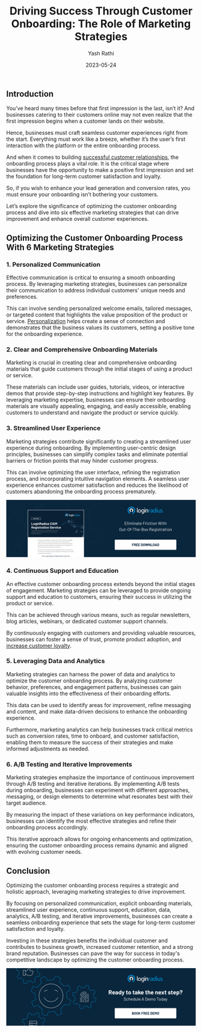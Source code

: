 ﻿---
title: "Driving Success Through Customer Onboarding: The Role of Marketing Strategies"
date: "2023-05-24"
coverImage: "customer-onboarding.jpg"
tags: ["customer onboarding","customer experience"]
author: "Yash Rathi"
description: "Explore the role of marketing in enhancing customer onboarding. Learn practical strategies like personalized communication, clear materials, streamlined experience, and continuous support for successful onboarding."
metadescription: "Discover how marketing strategies can optimize the customer onboarding process that further helps enhance lead generation and conversion rates."
metatitle: "How Marketing Strategies Optimize Customer Onboarding"
---

## Introduction

You’ve heard many times before that first impression is the last, isn’t it? And businesses catering to their customers online may not even realize that the first impression begins when a customer lands on their website. 

Hence, businesses must craft seamless customer experiences right from the start. Everything must work like a breeze, whether it’s the user’s first interaction with the platform or the entire onboarding process. 

And when it comes to building [successful customer relationships](https://www.loginradius.com/blog/growth/customer-relationship-business/), the onboarding process plays a vital role. It is the critical stage where businesses have the opportunity to make a positive first impression and set the foundation for long-term customer satisfaction and loyalty. 

So, if you wish to enhance your lead generation and conversion rates, you must ensure your onboarding isn’t bothering your customers. 

Let’s explore the significance of optimizing the customer onboarding process and dive into six effective marketing strategies that can drive improvement and enhance overall customer experiences.

## Optimizing the Customer Onboarding Process With 6 Marketing Strategies

### 1. Personalized Communication

Effective communication is critical to ensuring a smooth onboarding process. By leveraging marketing strategies, businesses can personalize their communication to address individual customers' unique needs and preferences. 

This can involve sending personalized welcome emails, tailored messages, or targeted content that highlights the value proposition of the product or service. [Personalization](https://www.loginradius.com/blog/growth/consumer-identity-rule-personalized-marketing-2022/) helps create a sense of connection and demonstrates that the business values its customers, setting a positive tone for the onboarding experience.

### 2. Clear and Comprehensive Onboarding Materials

Marketing is crucial in creating clear and comprehensive onboarding materials that guide customers through the initial stages of using a product or service. 

These materials can include user guides, tutorials, videos, or interactive demos that provide step-by-step instructions and highlight key features. By leveraging marketing expertise, businesses can ensure their onboarding materials are visually appealing, engaging, and easily accessible, enabling customers to understand and navigate the product or service quickly.

### 3. Streamlined User Experience

Marketing strategies contribute significantly to creating a streamlined user experience during onboarding. By implementing user-centric design principles, businesses can simplify complex tasks and eliminate potential barriers or friction points that may hinder customer progress.

This can involve optimizing the user interface, refining the registration process, and incorporating intuitive navigation elements. A seamless user experience enhances customer satisfaction and reduces the likelihood of customers abandoning the onboarding process prematurely.

[![DS-Prod-Reg-Service](DS-Prod-Reg-Service.png)](https://www.loginradius.com/resource/loginradius-ciam-registration-service/)

### 4. Continuous Support and Education

An effective customer onboarding process extends beyond the initial stages of engagement. Marketing strategies can be leveraged to provide ongoing support and education to customers, ensuring their success in utilizing the product or service. 

This can be achieved through various means, such as regular newsletters, blog articles, webinars, or dedicated customer support channels. 

By continuously engaging with customers and providing valuable resources, businesses can foster a sense of trust, promote product adoption, and [increase customer loyalty](https://www.loginradius.com/blog/growth/ciam-improves-customer-trust-and-loyalty/).

### 5. Leveraging Data and Analytics

Marketing strategies can harness the power of data and analytics to optimize the customer onboarding process. By analyzing customer behavior, preferences, and engagement patterns, businesses can gain valuable insights into the effectiveness of their onboarding efforts. 

This data can be used to identify areas for improvement, refine messaging and content, and make data-driven decisions to enhance the onboarding experience. 

Furthermore, marketing analytics can help businesses track critical metrics such as conversion rates, time to onboard, and customer satisfaction, enabling them to measure the success of their strategies and make informed adjustments as needed.

### 6. A/B Testing and Iterative Improvements

Marketing strategies emphasize the importance of continuous improvement through A/B testing and iterative iterations. By implementing A/B tests during onboarding, businesses can experiment with different approaches, messaging, or design elements to determine what resonates best with their target audience. 

By measuring the impact of these variations on key performance indicators, businesses can identify the most effective strategies and refine their onboarding process accordingly. 

This iterative approach allows for ongoing enhancements and optimization, ensuring the customer onboarding process remains dynamic and aligned with evolving customer needs.

## Conclusion

Optimizing the customer onboarding process requires a strategic and holistic approach, leveraging marketing strategies to drive improvement. 

By focusing on personalized communication, explicit onboarding materials, streamlined user experience, continuous support, education, data, analytics, A/B testing, and iterative improvements, businesses can create a seamless onboarding experience that sets the stage for long-term customer satisfaction and loyalty. 

Investing in these strategies benefits the individual customer and contributes to business growth, increased customer retention, and a strong brand reputation. Businesses can pave the way for success in today's competitive landscape by optimizing the customer onboarding process.

[![Book-a-demo](../../assets/book-a-demo-loginradius.png)](https://www.loginradius.com/contact-us?utm_source=blog&utm_medium=web&utm_campaign=driving-success-through-customer-onboarding)
